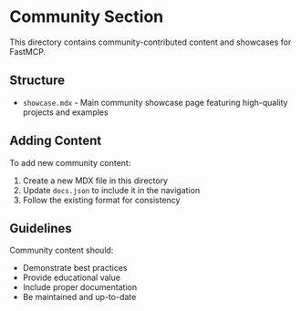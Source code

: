 # Community Section

This directory contains community-contributed content and showcases for FastMCP.

## Structure

- `showcase.mdx` - Main community showcase page featuring high-quality projects and examples

## Adding Content

To add new community content:
1. Create a new MDX file in this directory
2. Update `docs.json` to include it in the navigation
3. Follow the existing format for consistency

## Guidelines

Community content should:
- Demonstrate best practices
- Provide educational value
- Include proper documentation
- Be maintained and up-to-date